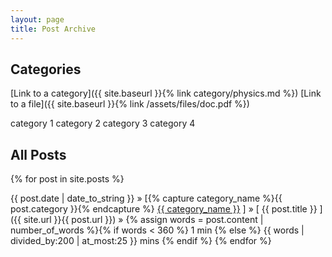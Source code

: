 ```yaml
---
layout: page
title: Post Archive
---
```


<h2>Categories</h2>

[Link to a category]({{ site.baseurl }}{% link category/physics.md %})
[Link to a file]({{ site.baseurl }}{% link /assets/files/doc.pdf %})

category 1
category 2
category 3
category 4

<h2>All Posts</h2>

{% for post in site.posts %}

{{ post.date | date_to_string }} » [{% capture category_name %}{{ post.category }}{% endcapture %} <a href="/category/{{ category_name }}">{{ category_name }}</a> ] » [ {{ post.title }} ]({{ site.url }}{{ post.url }}) » {% assign words = post.content | number_of_words %}{% if words < 360 %} 1 min {% else %} {{ words | divided_by:200 | at_most:25 }} mins {% endif %} {% endfor %}
